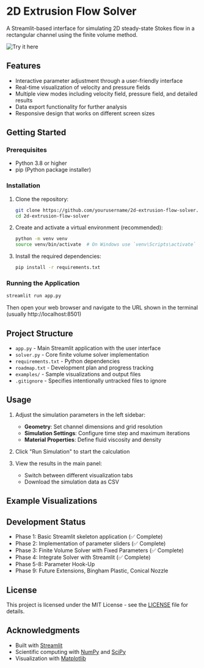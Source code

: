 # 2D Extrusion Flow Solver

A Streamlit-based interface for simulating 2D steady-state Stokes flow in a rectangular channel using the finite volume method.

![Try it here](https://fvsimulator.streamlit.app/)

## Features

- Interactive parameter adjustment through a user-friendly interface
- Real-time visualization of velocity and pressure fields
- Multiple view modes including velocity field, pressure field, and detailed results
- Data export functionality for further analysis
- Responsive design that works on different screen sizes

## Getting Started

### Prerequisites

- Python 3.8 or higher
- pip (Python package installer)

### Installation

1. Clone the repository:
   ```bash
   git clone https://github.com/yourusername/2d-extrusion-flow-solver.git
   cd 2d-extrusion-flow-solver
   ```

2. Create and activate a virtual environment (recommended):
   ```bash
   python -m venv venv
   source venv/bin/activate  # On Windows use `venv\Scripts\activate`
   ```

3. Install the required dependencies:
   ```bash
   pip install -r requirements.txt
   ```

### Running the Application

```bash
streamlit run app.py
```

Then open your web browser and navigate to the URL shown in the terminal (usually http://localhost:8501)

## Project Structure

- `app.py` - Main Streamlit application with the user interface
- `solver.py` - Core finite volume solver implementation
- `requirements.txt` - Python dependencies
- `roadmap.txt` - Development plan and progress tracking
- `examples/` - Sample visualizations and output files
- `.gitignore` - Specifies intentionally untracked files to ignore

## Usage

1. Adjust the simulation parameters in the left sidebar:
   - **Geometry**: Set channel dimensions and grid resolution
   - **Simulation Settings**: Configure time step and maximum iterations
   - **Material Properties**: Define fluid viscosity and density

2. Click "Run Simulation" to start the calculation

3. View the results in the main panel:
   - Switch between different visualization tabs
   - Download the simulation data as CSV

## Example Visualizations



## Development Status

- Phase 1: Basic Streamlit skeleton application (✅ Complete)
- Phase 2: Implementation of parameter sliders (✅ Complete)
- Phase 3: Finite Volume Solver with Fixed Parameters (✅ Complete)
- Phase 4: Integrate Solver with Streamlit (✅ Complete)
- Phase 5-8: Parameter Hook-Up
- Phase 9: Future Extensions, Bingham Plastic, Conical Nozzle

## License

This project is licensed under the MIT License - see the [LICENSE](LICENSE) file for details.

## Acknowledgments

- Built with [Streamlit](https://streamlit.io/)
- Scientific computing with [NumPy](https://numpy.org/) and [SciPy](https://www.scipy.org/)
- Visualization with [Matplotlib](https://matplotlib.org/)
